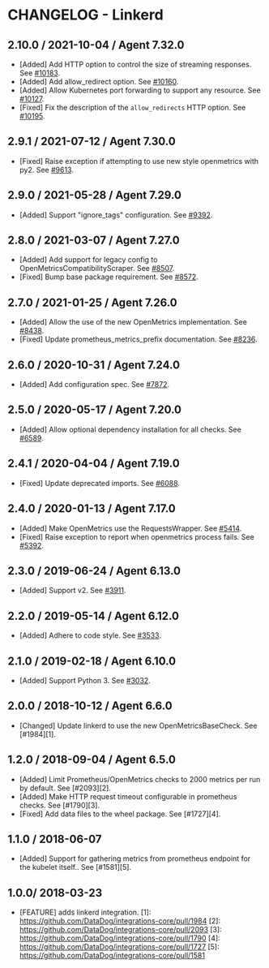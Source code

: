 # CHANGELOG - Linkerd

## 2.10.0 / 2021-10-04 / Agent 7.32.0

* [Added] Add HTTP option to control the size of streaming responses. See [#10183](https://github.com/DataDog/integrations-core/pull/10183).
* [Added] Add allow_redirect option. See [#10160](https://github.com/DataDog/integrations-core/pull/10160).
* [Added] Allow Kubernetes port forwarding to support any resource. See [#10127](https://github.com/DataDog/integrations-core/pull/10127).
* [Fixed] Fix the description of the `allow_redirects` HTTP option. See [#10195](https://github.com/DataDog/integrations-core/pull/10195).

## 2.9.1 / 2021-07-12 / Agent 7.30.0

* [Fixed] Raise exception if attempting to use new style openmetrics with py2. See [#9613](https://github.com/DataDog/integrations-core/pull/9613).

## 2.9.0 / 2021-05-28 / Agent 7.29.0

* [Added] Support "ignore_tags" configuration. See [#9392](https://github.com/DataDog/integrations-core/pull/9392).

## 2.8.0 / 2021-03-07 / Agent 7.27.0

* [Added] Add support for legacy config to OpenMetricsCompatibilityScraper. See [#8507](https://github.com/DataDog/integrations-core/pull/8507).
* [Fixed] Bump base package requirement. See [#8572](https://github.com/DataDog/integrations-core/pull/8572).

## 2.7.0 / 2021-01-25 / Agent 7.26.0

* [Added] Allow the use of the new OpenMetrics implementation. See [#8438](https://github.com/DataDog/integrations-core/pull/8438).
* [Fixed] Update prometheus_metrics_prefix documentation. See [#8236](https://github.com/DataDog/integrations-core/pull/8236).

## 2.6.0 / 2020-10-31 / Agent 7.24.0

* [Added] Add configuration spec. See [#7872](https://github.com/DataDog/integrations-core/pull/7872).

## 2.5.0 / 2020-05-17 / Agent 7.20.0

* [Added] Allow optional dependency installation for all checks. See [#6589](https://github.com/DataDog/integrations-core/pull/6589).

## 2.4.1 / 2020-04-04 / Agent 7.19.0

* [Fixed] Update deprecated imports. See [#6088](https://github.com/DataDog/integrations-core/pull/6088).

## 2.4.0 / 2020-01-13 / Agent 7.17.0

* [Added] Make OpenMetrics use the RequestsWrapper. See [#5414](https://github.com/DataDog/integrations-core/pull/5414).
* [Fixed] Raise exception to report when openmetrics process fails. See [#5392](https://github.com/DataDog/integrations-core/pull/5392).

## 2.3.0 / 2019-06-24 / Agent 6.13.0

* [Added] Support v2. See [#3911](https://github.com/DataDog/integrations-core/pull/3911).

## 2.2.0 / 2019-05-14 / Agent 6.12.0

* [Added] Adhere to code style. See [#3533](https://github.com/DataDog/integrations-core/pull/3533).

## 2.1.0 / 2019-02-18 / Agent 6.10.0

* [Added] Support Python 3. See [#3032](https://github.com/DataDog/integrations-core/pull/3032).

## 2.0.0 / 2018-10-12 / Agent 6.6.0

* [Changed] Update linkerd to use the new OpenMetricsBaseCheck. See [#1984][1].

## 1.2.0 / 2018-09-04 / Agent 6.5.0

* [Added] Limit Prometheus/OpenMetrics checks to 2000 metrics per run by default. See [#2093][2].
* [Added] Make HTTP request timeout configurable in prometheus checks. See [#1790][3].
* [Fixed] Add data files to the wheel package. See [#1727][4].

## 1.1.0 / 2018-06-07

* [Added] Support for gathering metrics from prometheus endpoint for the kubelet itself.. See [#1581][5].

## 1.0.0/ 2018-03-23

* [FEATURE] adds linkerd integration.
[1]: https://github.com/DataDog/integrations-core/pull/1984
[2]: https://github.com/DataDog/integrations-core/pull/2093
[3]: https://github.com/DataDog/integrations-core/pull/1790
[4]: https://github.com/DataDog/integrations-core/pull/1727
[5]: https://github.com/DataDog/integrations-core/pull/1581
